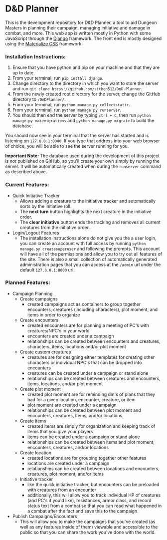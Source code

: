 # D&D Planner
This is the development repository for D&D Planner, a tool to aid Dungeon Masters in planning their campaign, managing initiative and damage in combat, and more. This web app is written mostly in Python with some JavaScript through the [Django](https://www.djangoproject.com/) framework. The front end is mostly designed using the [Materialize CSS](https://materializecss.com/) framework.

### Installation Instructions:
1. Ensure that you have python and pip on your machine and that they are up to date.
1. From your terminal, run `pip install django`.
1. Change directory to the directory in which you want to store the server and run `git clone https://github.com/sithon512/DnD-Planner`.
1. From the newly created root directory for the server, change the GitHub directory to `/DnDPlanner/`.
1. From your terminal, run `python manage.py collectstatic`.
1. From your terminal, run `python manage.py runserver`.
1. You should then end the server by typing `ctrl + C`, then run `python manage.py makemigrations` and `python manage.py migrate` to build the database.

You should now see in your terminal that the server has started and is listening on `127.0.0.1:8000`. If you type that address into your web browser of choice, you will be able to see the server running for you.

**Important Note:** The database used during the development of this project is *not* published on GitHub, so you'll create your own simply by running the server. It will be automatically created when during the `runserver` command as described above.

### Current Features:
* Quick Initiative Tracker
	* Allows adding a creature to the initiative tracker and automatically sorts by the initiative roll.
	* The **next turn** button highlights the next creature in the initiative order.
	* The **clear initiative** button ends the tracking and removes all current creatures from the initiative order.
* Login/Logout Features
	* The installation instructions alone do not give you the a user login, you can create an account with full access by running `python manage.py createsuperuser` and following the prompts. This account will have all of the permissions and allow you to try out all features of the site. There is also a small collection of automatically generated administration pages that you can access at the `/admin` url under the default `127.0.0.1:8000` url.

### Planned Features:
* Campaign Planning
	* Create campaigns
		* created campaigns act as containers to group together encounters, creatures (including characters), plot moment, and items in order to organize
	* Create encounters
		* created encounters are for planning a meeting of PC's with creatures/NPC's in your world
		* encounters are created under a campaign
		* relationships can be created between encounters and creatures, characters, items, locations and/or plot moment
	* Create custom creatures
		* creatures are for designing either templates for creating other characters or individual NPC's that can be dropped into encounters
		* creatures can be created under a campaign or stand alone
		* relationships can be created between creatures and encounters, items, locations, and/or plot moment
	* Create plot moment
		* created plot moment are for reminding dm's of plans that they had for a given location, encounter, creature, or item
		* plot moment are created under a campaign
		* relationships can be created between plot moment and encounters, creatures, items, and/or locations
	* Create items
		* created items are simply for organization and keeping track of items that you give your players
		* items can be created under a campaign or stand alone
		* relationships can be created between items and plot moment, encounters, creatures, and/or locations
	* Create location
		* created locations are for grouping together other features
		* locations are created under a campaign 
		* relationships can be created between locations and encounters, creatures, plot moment, and/or items
	* Initiative tracker
		* like the quick initiative tracker, but encounters can be preloaded with creatures from an encounter
		* additionally, this will allow you to track individual HP of creatures (and PC's if you'd like), resistances, armor class, and record status text from a combat so that you can read what happened in a combat after the fact and save this to the campaign.
* Publish Campaigns/Encounters
	* This will allow you to make the campaigns that you've created (as well as any features inside of them) viewable and accessible to the public so that you can share the work you've done with the world.
